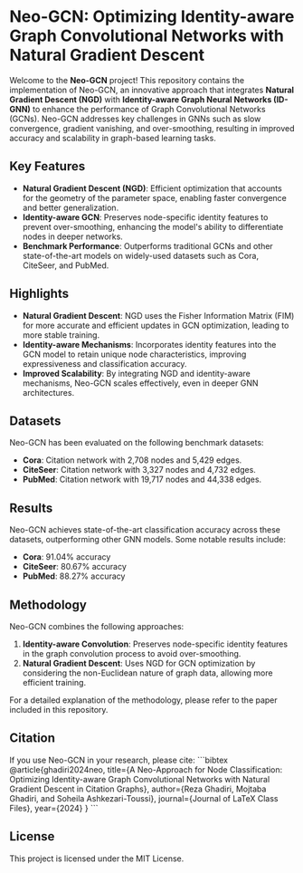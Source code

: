
# Neo-GCN: Optimizing Identity-aware Graph Convolutional Networks with Natural Gradient Descent

Welcome to the **Neo-GCN** project! This repository contains the implementation of Neo-GCN, an innovative approach that integrates **Natural Gradient Descent (NGD)** with **Identity-aware Graph Neural Networks (ID-GNN)** to enhance the performance of Graph Convolutional Networks (GCNs). Neo-GCN addresses key challenges in GNNs such as slow convergence, gradient vanishing, and over-smoothing, resulting in improved accuracy and scalability in graph-based learning tasks.

## Key Features
- **Natural Gradient Descent (NGD)**: Efficient optimization that accounts for the geometry of the parameter space, enabling faster convergence and better generalization.
- **Identity-aware GCN**: Preserves node-specific identity features to prevent over-smoothing, enhancing the model's ability to differentiate nodes in deeper networks.
- **Benchmark Performance**: Outperforms traditional GCNs and other state-of-the-art models on widely-used datasets such as Cora, CiteSeer, and PubMed.

## Highlights
- **Natural Gradient Descent**: NGD uses the Fisher Information Matrix (FIM) for more accurate and efficient updates in GCN optimization, leading to more stable training.
- **Identity-aware Mechanisms**: Incorporates identity features into the GCN model to retain unique node characteristics, improving expressiveness and classification accuracy.
- **Improved Scalability**: By integrating NGD and identity-aware mechanisms, Neo-GCN scales effectively, even in deeper GNN architectures.

## Datasets
Neo-GCN has been evaluated on the following benchmark datasets:
- **Cora**: Citation network with 2,708 nodes and 5,429 edges.
- **CiteSeer**: Citation network with 3,327 nodes and 4,732 edges.
- **PubMed**: Citation network with 19,717 nodes and 44,338 edges.

## Results
Neo-GCN achieves state-of-the-art classification accuracy across these datasets, outperforming other GNN models. Some notable results include:
- **Cora**: 91.04% accuracy
- **CiteSeer**: 80.67% accuracy
- **PubMed**: 88.27% accuracy

## Methodology
Neo-GCN combines the following approaches:
1. **Identity-aware Convolution**: Preserves node-specific identity features in the graph convolution process to avoid over-smoothing.
2. **Natural Gradient Descent**: Uses NGD for GCN optimization by considering the non-Euclidean nature of graph data, allowing more efficient training.

For a detailed explanation of the methodology, please refer to the paper included in this repository.

## Citation
If you use Neo-GCN in your research, please cite:
\`\`\`bibtex
@article{ghadiri2024neo,
  title={A Neo-Approach for Node Classification: Optimizing Identity-aware Graph Convolutional Networks with Natural Gradient Descent in Citation Graphs},
  author={Reza Ghadiri, Mojtaba Ghadiri, and Soheila Ashkezari-Toussi},
  journal={Journal of LaTeX Class Files},
  year={2024}
}
\`\`\`

## License
This project is licensed under the MIT License.
